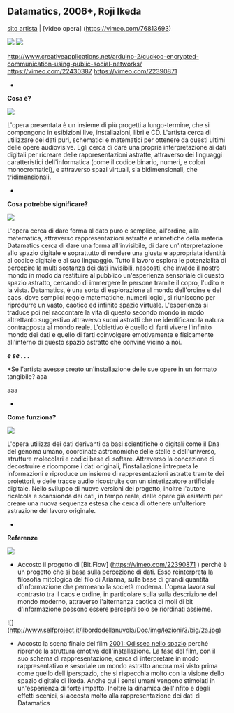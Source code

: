 ## Datamatics, 2006+, Roji Ikeda
[sito artista](http://www.ryojiikeda.com/project/datamatics/) | [video opera] (https://vimeo.com/76813693)

![](http://data.tomonaga.webfactional.com/static/ri_web/work/datapath2.jpg)
![](http://data.tomonaga.webfactional.com/static/ri_web/work/datamatics-datatron_8k-2.jpg)

http://www.creativeapplications.net/arduino-2/cuckoo-encrypted-communication-using-public-social-networks/
https://vimeo.com/22430387
https://vimeo.com/22390871 

-

**Cosa è?**

![](http://data.tomonaga.webfactional.com/static/ri_web/work/datamatics-datatron_3sxga.jpg)

L'opera presentata è un insieme di più progetti a lungo-termine, che si compongono in esibizioni live, installazioni, libri e CD. L'artista cerca di utilizzare dei dati puri, schematici e matematici per ottenere da questi ultimi delle opere audiovisive. Egli cerca di dare una propria interpretazione ai dati digitali per ricreare delle rappresentazioni astratte, attraverso dei linguaggi caratteristici dell'informatica (come il codice binario, numeri, e colori monocromatici), e attraverso spazi virtuali, sia bidimensionali, che tridimensionali.

-

**Cosa potrebbe significare?**

![](http://data.tomonaga.webfactional.com/static/ri_web/work/datatecture_5_sxga_version_01.jpg)

L'opera cerca di dare forma al dato puro e semplice, all'ordine, alla matematica, attraverso rappresentazioni astratte e mimetiche della materia. Datamatics cerca di dare una forma all'invisibile, di dare un'interpretazione allo spazio digitale e soprattutto di rendere una giusta e appropriata identità al codice digitale e al suo linguaggio. Tutto il lavoro esplora le potenzialità di percepire la multi sostanza dei dati invisibili, nascosti, che invade il nostro mondo in modo da restituire al pubblico un'esperienza sensoriale di questo spazio astratto, cercando di immergere le persone tramite il copro, l'udito e la vista. Datamatics, è una sorta di esplorazione al mondo dell'ordine e del caos, dove semplici regole matematiche, numeri logici, si riuniscono per riprodurre un vasto, caotico ed infinito spazio virtuale. L'esperienza si traduce poi nel raccontare la vita di questo secondo mondo in modo altrettanto suggestivo attraverso suoni astratti che ne identificano la natura contrapposta al mondo reale. L'obiettivo è quello di farti vivere l'infinito mondo dei dati e quello di farti coinvolgere emotivamente e fisicamente all'interno di questo spazio astratto che convine vicino a noi. 


***e se . . .***

*Se l'artista avesse creato un'installazione delle sue opere in un formato tangibile? aaa

aaa

-

**Come funziona?**

![](https://camo.githubusercontent.com/d0dc5d490183a6b30d371f3aa21228a109080754/687474703a2f2f7777772e6165632e61742f68756d616e6e61747572652f77702d636f6e74656e742f66696c65732f323030392f30372f4d475f353334322e6a7067)

L'opera utilizza dei dati derivanti da basi scientifiche o digitali come il Dna del genoma umano, coordinate astronomiche delle stelle e dell'universo, strutture molecolari e codici base di softare. Attraverso la concezione di decostruire e ricomporre i dati originali, l'installazione intrepreta le informazioni e riproduce un insieme di rappresentazioni astratte tramite dei proiettori, e delle tracce audio ricostruite con un sintetizzatore artificiale digitale. Nello sviluppo di nuove versioni del progetto, inoltre l'autore ricalcola e scansionda dei dati, in tempo reale, delle opere già esistenti per creare una nuova sequenza estesa che cerca di ottenere un'ulteriore astrazione del lavoro originale.

-

**Referenze**

![](https://i.vimeocdn.com/video/144686245_640.jpg)

- Accosto il progetto di [Bit.Flow] (https://vimeo.com/22390871 ) perchè è un progetto che si basa sulla percezione di dati. Esso reinterpreta la filosofia mitologica del filo di Arianna, sulla base di grandi quantità d'informazione che permeano la società moderna. L'opera lavora sul contrasto tra il caos e ordine, in particolare sulla sulla descrizione del mondo moderno, attraverso l'alternanza caotica di moli di bit d'informazione possono essere percepiti solo se riordinati assieme.

![] (http://www.selfproject.it/ilbordodellanuvola/Doc/img/lezioni/3/big/2a.jpg)

- Accosto la scena finale del film [2001: Odissea nello spazio](https://www.youtube.com/watch?v=ou6JNQwPWE0) perché riprende la struttura emotiva dell'installazione. La fase del film, con il suo schema di rappresentazione, cerca di interpretare in modo rappresentativo e sesoriale un mondo astratto ancora mai visto prima come quello dell'iperspazio, che si rispecchia molto con la visione dello spazio digitale di Ikeda. Anche qui i sensi umani vengono stimolati in un'esperienza di forte impatto. Inoltre la dinamica dell'infito e degli effetti scenici, si accosta molto alla rappresentazione dei dati di Datamatics
